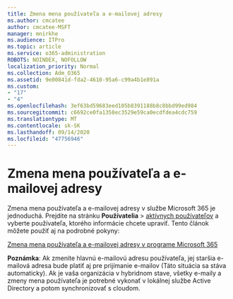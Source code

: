 ```yaml
---
title: Zmena mena používateľa a e-mailovej adresy
ms.author: cmcatee
author: cmcatee-MSFT
manager: mnirkhe
ms.audience: ITPro
ms.topic: article
ms.service: o365-administration
ROBOTS: NOINDEX, NOFOLLOW
localization_priority: Normal
ms.collection: Adm_O365
ms.assetid: 9e00841d-fda2-4610-95a6-c99a4b1e891a
ms.custom:
- "17"
- "4"
ms.openlocfilehash: 3ef63bd59683eed105b8391188b8c8bbd99ed984
ms.sourcegitcommit: c6692ce0fa1358ec3529e59ca0ecdfdea4cdc759
ms.translationtype: MT
ms.contentlocale: sk-SK
ms.lasthandoff: 09/14/2020
ms.locfileid: "47756946"
---
```

# <a name="change-a-users-name-and-email-address"></a>Zmena mena používateľa a e-mailovej adresy

Zmena mena používateľa a e-mailovej adresy v službe Microsoft 365 je jednoduchá. Prejdite na stránku **Používatelia** \> [aktívnych používateľov](https://go.microsoft.com/fwlink/p/?linkid=834822) a vyberte používateľa, ktorého informácie chcete upraviť. Tento článok môžete použiť aj na podrobné pokyny:
  
[Zmena mena používateľa a e-mailovej adresy v programe Microsoft 365](https://docs.microsoft.com/microsoft-365/admin/add-users/change-a-user-name-and-email-address)
  
 **Poznámka**: Ak zmeníte hlavnú e-mailovú adresu používateľa, jej staršia e-mailová adresa bude platiť aj pre prijímanie e-mailov (Táto situácia sa stáva automaticky). Ak je vaša organizácia v hybridnom stave, všetky e-maily a zmeny mena používateľa je potrebné vykonať v lokálnej službe Active Directory a potom synchronizovať s cloudom.